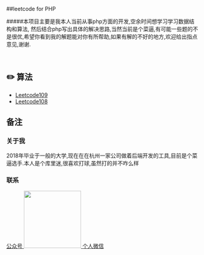 
##leetcode for PHP
<br>

#####本项目主要是我本人当前从事php方面的开发,空余时间想学习学习数据结构和算法,  然后结合php写出具体的解决思路,当然当前是个菜逼,有可能一些题的不是很优,希望你看到我的解题能对你有所帮助,如果有解的不好的地方,欢迎给出指点意见,谢谢.
    
<br>

## :pencil2: 算法

- [Leetcode109](https://github.com/wuqinqiang/Lettcode-php/blob/master/100-200/109.md)
- [Leetcode108](https://github.com/wuqinqiang/Lettcode-php/blob/master/100-200/108.md)



##  备注



### 关于我

2018年毕业于一般的大学,现在在在杭州一家公司做着后端开发的工具,目前是个菜逼选手.本人是个库里迷,很喜欢打球,虽然打的并不咋么样


### 联系

<a href="https://github.com/wuqinqiang/">
公众号
​    <img src="https://github.com/wuqinqiang/Lettcode-php/blob/master/qrcode_for_gh_c194f9d4cdb1_430.jpg" width="150px" height="150px">
</a> 

<a href="https://github.com/wuqinqiang/">
个人微信





